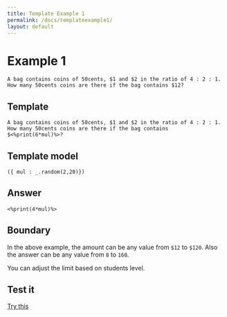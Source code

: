 ```yaml
---
title: Template Example 1
permalink: /docs/templateexample1/
layout: default
---
```


# Example 1

`A bag contains coins of 50cents, $1 and $2 in the ratio of 4 : 2 : 1. How many 50cents coins are there if the bag contains $12?`


## Template
`A bag contains coins of 50cents, $1 and $2 in the ratio of 4 : 2 : 1. How many 50cents coins are there if the bag contains $<%print(6*mul)%>?`

## Template model
`({ mul : _.random(2,20)})`

## Answer
`<%print(4*mul)%>`


## Boundary
In the above example, the amount can be any value from `$12` to `$120`. Also the answer can be any value from `8` to `160`. 

You can adjust the limit based on students level.


## Test it
[Try this](https://app.topmost.com.au/admin/tools/template)